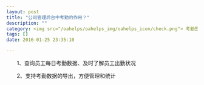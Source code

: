 ```yaml
---
layout: post
title: "公司管理后台中考勤的作用？"
description: ""
category: <img src="/oahelps/oahelps_img/oahelps_icon/check.png"> 考勤签到与管理
tags: []
date: 2016-01-25 23:35:10

---
```

&#160; &#160; &#160; &#160;1、查询员工每日考勤数据、及时了解员工出勤状况

&#160; &#160; &#160; &#160;2、支持考勤数据的导出，方便管理和统计

